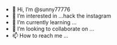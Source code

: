 - 👋 Hi, I’m @sunny77776
- 👀 I’m interested in ...hack the instagram
- 🌱 I’m currently learning ...
- 💞️ I’m looking to collaborate on ...
- 📫 How to reach me ...

<!---
sunny77776/sunny77776 is a ✨ special ✨ repository because its `README.md` (this file) appears on your GitHub profile.
You can click the Preview link to take a look at your changes.
--->
